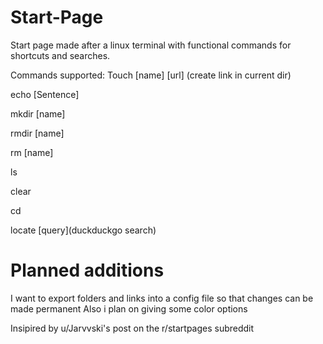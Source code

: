 # Start-Page
Start page made after a linux terminal with functional commands for shortcuts and searches.

Commands supported:
Touch [name] [url] (create link in current dir)

echo [Sentence] 

mkdir [name]

rmdir [name]

rm [name]

ls

clear

cd

locate [query](duckduckgo search)

# Planned additions

I want to export folders and links into a config file so that changes can be made permanent
Also i plan on giving some color options

Insipired by u/Jarvvski's post on the r/startpages subreddit


